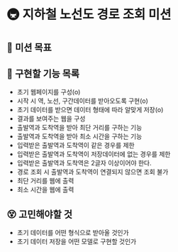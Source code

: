 # 🚇 지하철 노선도 경로 조회 미션

## 🎯 미션 목표

## 📝 구현할 기능 목록

- 초기 웹페이지를 구성(o)
- 시작 시 역, 노선, 구간데이터를 받아오도록 구현(o)
- 초기 데이터를 받으면 데이터 형태에 따라 알맞게 저장(o)
- 결과를 보여주는 웹을 구성
- 출발역과 도착역을 받아 최단 거리를 구하는 기능
- 출발역과 도착역을 받아 최소 시간을 구하는 기능
- 입력받은 출발역과 도착역이 같은 경우를 제한
- 입력받은 출발역과 도착역이 저장데이터에 없는 경우를 제한
- 입력받은 출발역과 도착역은 2글자 이상이어야 한다.
- 경로 조회 시 출발역과 도착역이 연결되지 않으면 조회 불가
- 최단 거리를 웹에 출력
- 최소 시간을 웹에 출력

## 😵 고민해야할 것

- 초기 데이터를 어떤 형식으로 받아올 것인가
- 초기 데이터 저장을 어떤 모델로 구현할 것인가
